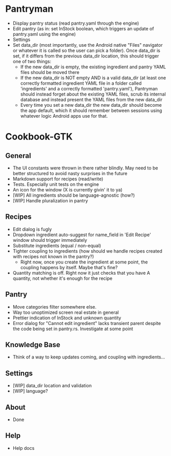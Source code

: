 
# Pantryman
- Display pantry status (read pantry.yaml through the engine)
- Edit pantry (as in: set InStock boolean, which triggers an update of pantry.yaml using the engine)
- Settings
 - Set data_dir (most importantly, use the Android native "Files" navigator or whatever it is called so the user can pick a folder). Once data_dir is set, if it differs from the previous data_dir location, this should trigger one of two things:
   - If the new data_dir is empty, the existing ingredient and pantry YAML files should be moved there
   - If the new data_dir is NOT empty AND is a valid data_dir (at least one correctly formatted ingredient YAML file in a folder called 'ingredients' and a correctly formatted 'pantry.yaml'), Pantryman should instead forget about the existing YAML files, scrub its internal database and instead present the YAML files from the new data_dir
   - Every time you set a new data_dir the new data_dir should become the app default, which it should remember between sessions using whatever logic Android apps use for that.

# Cookbook-GTK
## General
- The UI constants were thrown in there rather blindly. May need to be better structured to avoid nasty surprises in the future
- Markdown support for recipes (read/write)
- Tests. Especially unit tests on the engine
- An icon for the window (X is currently givin' it to ya)
- [WIP] All ingredients should be language-agnostic (how?)
- [WIP] Handle pluralization in pantry

## Recipes
- Edit dialog is fugly
- Dropdown ingredient auto-suggest for name_field in 'Edit Recipe' window should trigger immediately
- Substitute ingredients (equal / non-equal)
- Tighter coupling to ingredients (how should we handle recipes created with recipes not known in the pantry?)
  - Right now, once you create the ingredient at some point, the coupling happens by itself. Maybe that's fine?
- Quantity matching is off. Right now it just checks that you have A quantity, not whether it's enough for the recipe

## Pantry
- Move categories filter somewhere else. 
- Way too unoptimized screen real estate in general
- Prettier indication of InStock and unknown quantity
- Error dialog for "Cannot edit ingredient" lacks transient parent despite the code being set in pantry.rs. Investigate at some point

## Knowledge Base
- Think of a way to keep updates coming, and coupling with ingredients...

## Settings
- [WIP] data_dir location and validation
- [WIP] language?

## About
- Done

## Help
- Help docs
